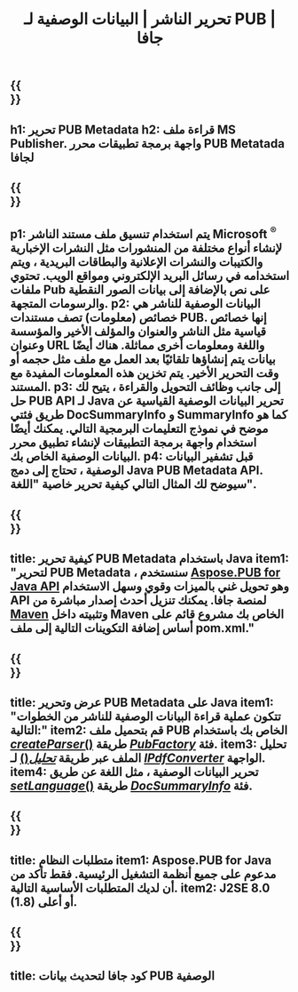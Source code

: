 ﻿---
translation: true
template: /_templates/metadata-java.md
title: تحرير الناشر | البيانات الوصفية لـ PUB | جافا
description: اقرأ بيانات تعريف ملفات Publisher باستخدام PUB Java API Solution عبر الأنظمة الأساسية. تمنحك واجهة برمجة تطبيقات Java المحلية الوصول إلى خصائص SummaryInfo و DocSummaryInfo.
url: /java/metadata/pub/
metakeywords: تحرير البيانات الوصفية للناشر ، جافا ، البيانات الوصفية لملف الناشر ، جافا ، محرر البيانات الوصفية للناشر ، جافا ، اقرأ البيانات الوصفية لملف الناشر جافا ، اقرأ البيانات الوصفية للناشر جافا
family: pub
platformtag: java
feature: metadata
aliases: / java / metadata /
---

{{<section banner>}}
---
h1: تحرير PUB Metadata
h2: قراءة ملف MS Publisher. واجهة برمجة تطبيقات محرر PUB Metatada لجافا
---

{{<section overview>}}
---
p1: يتم استخدام تنسيق ملف مستند الناشر Microsoft <sup> ® </sup> لإنشاء أنواع مختلفة من المنشورات مثل النشرات الإخبارية والكتيبات والنشرات الإعلانية والبطاقات البريدية ، ويتم استخدامه في رسائل البريد الإلكتروني ومواقع الويب. تحتوي ملفات Pub على نص بالإضافة إلى بيانات الصور النقطية والرسومات المتجهة.
p2: البيانات الوصفية للناشر هي خصائص (معلومات) تصف مستندات PUB. إنها خصائص قياسية مثل الناشر والعنوان والمؤلف الأخير والمؤسسة وعنوان URL واللغة ومعلومات أخرى مماثلة. هناك أيضًا بيانات يتم إنشاؤها تلقائيًا بعد العمل مع ملف مثل حجمه أو وقت التحرير الأخير. يتم تخزين هذه المعلومات المفيدة مع المستند.
p3: إلى جانب وظائف التحويل والقراءة ، يتيح لك حل PUB API لـ Java تحرير البيانات الوصفية القياسية عن طريق فئتي DocSummaryInfo و SummaryInfo كما هو موضح في نموذج التعليمات البرمجية التالي. يمكنك أيضًا استخدام واجهة برمجة التطبيقات لإنشاء تطبيق محرر البيانات الوصفية الخاص بك.
p4: قبل تشفير البيانات الوصفية ، تحتاج إلى دمج Java PUB Metadata API. سيوضح لك المثال التالي كيفية تحرير خاصية "اللغة".
---

{{<section widget>}}
---
title: كيفية تحرير PUB Metadata باستخدام Java
item1: "لتحرير PUB Metadata ، سنستخدم [Aspose.PUB for Java API](https://products.aspose.com/pub/java) وهو تحويل غني بالميزات وقوي وسهل الاستخدام API لمنصة جافا. يمكنك تنزيل أحدث إصدار مباشرة من [Maven](https://repository.aspose.com/webapp/#/artifacts/browse/tree/General/repo/com/aspose/aspose-pub) وتثبيته داخل Maven الخاص بك مشروع قائم على أساس إضافة التكوينات التالية إلى ملف pom.xml."
---

{{<section feature1>}}
---
title: عرض وتحرير PUB Metadata على Java
item1: "تتكون عملية قراءة البيانات الوصفية للناشر من الخطوات التالية:"
item2: قم بتحميل ملف PUB الخاص بك باستخدام [*createParser*()](https://reference.aspose.com/pub/java/com.aspose.pub/PubFactory#createParser-java.lang.String-) طريقة [*PubFactory*](https://reference.aspose.com/pub/java/com.aspose.pub/PubFactory) فئة.
item3: تحليل الملف عبر طريقة [*تحليل*()](https://reference.aspose.com/pub/java/com.aspose.pub/IPubParser#parse--) لـ [*IPdfConverter*](https://reference.aspose.com/pub/java/com.aspose.pub/IPubParser) الواجهة.
item4: تحرير البيانات الوصفية ، مثل اللغة عن طريق [*setLanguage*()](https://reference.aspose.com/pub/java/com.aspose.pub/DocSummaryInfo#setLanguage-java.lang.String-) طريقة [*DocSummaryInfo*](https://reference.aspose.com/pub/java/com.aspose.pub/DocSummaryInfo) فئة.
---

{{<section feature2>}}
---
title: متطلبات النظام
item1: Aspose.PUB for Java مدعوم على جميع أنظمة التشغيل الرئيسية. فقط تأكد من أن لديك المتطلبات الأساسية التالية.
item2: J2SE 8.0 (1.8) أو أعلى.
---

{{<section codeexample>}}
---
title: كود جافا لتحديث بيانات PUB الوصفية
---